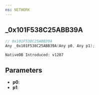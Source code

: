 ```yaml
---
ns: NETWORK
---
```

## _0x101F538C25ABB39A

```c
// 0x101F538C25ABB39A
Any _0x101F538C25ABB39A(Any p0, Any p1);
```

```
NativeDB Introduced: v1207
```

## Parameters
* **p0**:
* **p1**:
